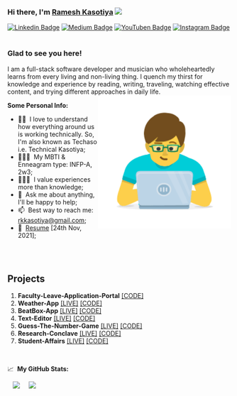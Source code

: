 ### Hi there, I'm <a href="http://rk-techaso.web.app" target="_blank">Ramesh Kasotiya</a> <img src="https://media.giphy.com/media/hvRJCLFzcasrR4ia7z/giphy.gif" width="25px">
[![Linkedin Badge](https://img.shields.io/badge/-LinkedIn-0e76a8?style=flat-square&logo=Linkedin&logoColor=white)](https://www.linkedin.com/in/rameshkasotiya/)
[![Medium Badge](https://img.shields.io/badge/medium-%2312100E.svg?&style=for-square&logo=medium&logoColor=white)](https://medium.com/@rkkasotiya)
[![YouTuben Badge](https://img.shields.io/badge/YouTube-FF0000?style=for-the-square&logo=youtube&logoColor=white)](https://www.youtube.com/channel/UC_AbjLqNbT0UnJF_XgF2uxg)
[![Instagram Badge](https://img.shields.io/badge/-Instagram-e4405f?style=flat-square&logo=Instagram&logoColor=white)](https://instagram.com/rkkasotiya) &nbsp;  &nbsp;  &nbsp;
<!--
![](https://visitor-badge.glitch.me/badge?page_id=Techaso)
-->
### Glad to see you here!

I am a full-stack software developer and musician who wholeheartedly learns from every living and non-living thing. I quench my thirst for knowledge and experience by reading, writing, traveling, watching effective content, and trying different approaches in daily life.<br />
<img align="right" width="300" height="300" src="programmer.png" margin=50px;>
<!--
<img align="right" alt="GIF" src="coding.gif" width="408" height="318" />
-->
**Some Personal Info:**
<!--
- 👨🏻‍💻&nbsp; I’m currently learning Data Structures and Algorithms on [GeeksforGeeks](https://auth.geeksforgeeks.org/user/rkkasotiya/profile);
-->
- 👨‍🔧&nbsp; I love to understand how everything around us is working technically. So, I'm also known as Techaso i.e. Technical Kasotiya;
- 🙋🏻‍♂️&nbsp; My MBTI & Enneagram type: INFP-A, 2w3;
- 👨🏻‍🎓&nbsp; I value experiences more than knowledge;
- 💬&nbsp; Ask me about anything, I'll be happy to help;
- 📫&nbsp; Best way to reach me: rkkasotiya@gmail.com;
- 📝&nbsp; [Resume](Ramesh_Kasotiya_Resume.pdf) [24th Nov, 2021];
</br>
</br>

## Projects
1. **Faculty-Leave-Application-Portal** [[CODE]](https://github.com/Techaso/FLAP)
2. **Weather-App**  [[LIVE]](https://techaso.github.io/Weather-App)  [[CODE]](https://github.com/Techaso/Weather-App)
3. **BeatBox-App**  [[LIVE]](https://techaso.github.io/BeatBox-App)  [[CODE]](https://github.com/Techaso/BeatBox-App)
4. **Text-Editor**  [[LIVE]](https://techaso.github.io/Text-Editor)  [[CODE]](https://github.com/Techaso/Text-Editor)
5. **Guess-The-Number-Game**  [[LIVE]](https://techaso.github.io/Guess-The-Number-Game)  [[CODE]](https://github.com/Techaso/Guess-The-Number-Game)
6. **Research-Conclave**  [[LIVE]](https://techaso.github.io/Research-Conclave)  [[CODE]](https://github.com/Techaso/Research-Conclave)
7. **Student-Affairs**  [[LIVE]](https://techaso.github.io/Student-Affairs)  [[CODE]](https://github.com/Techaso/Student-Affairs)

<br>

📈&nbsp; **My GitHub Stats:**


<p style ="width:800px; height:130px;">&nbsp;&nbsp;
  <img height="140em" src="https://github-readme-stats.vercel.app/api?username=Techaso&show_icons=true&hide_border=true&&count_private=true&include_all_commits=true" />
&nbsp;&nbsp;&nbsp;
<img height="140em" src="https://github-readme-stats.vercel.app/api/top-langs/?username=Techaso&exclude_repo=KNN-Image-Classification&show_icons=true&hide_border=true&layout=compact&hide=css,html&langs_count=10"/>
</p>
